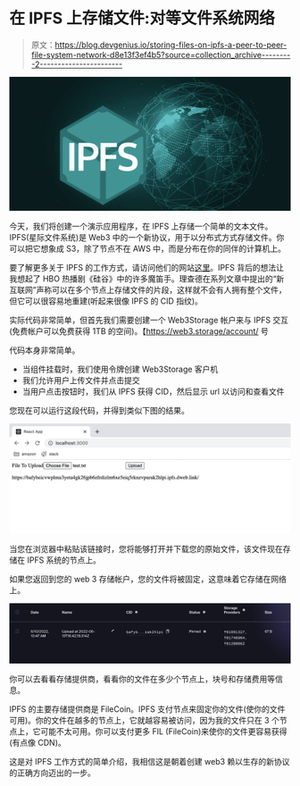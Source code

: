 # 在 IPFS 上存储文件:对等文件系统网络

> 原文：<https://blog.devgenius.io/storing-files-on-ipfs-a-peer-to-peer-file-system-network-d8e13f3ef4b5?source=collection_archive---------2----------------------->

![](img/08d529e398dda0d9d98892ceec27f306.png)

今天，我们将创建一个演示应用程序，在 IPFS 上存储一个简单的文本文件。IPFS(星际文件系统)是 Web3 中的一个新协议，用于以分布式方式存储文件。你可以把它想象成 S3，除了节点不在 AWS 中，而是分布在你的同伴的计算机上。

要了解更多关于 IPFS 的工作方式，请访问他们的网站[这里](https://ipfs.io/#how)。IPFS 背后的想法让我想起了 HBO 热播剧《硅谷》中的许多魔笛手。理查德在系列文章中提出的“新互联网”声称可以在多个节点上存储文件的片段，这样就不会有人拥有整个文件，但它可以很容易地重建(听起来很像 IPFS 的 CID 指纹)。

实际代码非常简单，但首先我们需要创建一个 Web3Storage 帐户来与 IPFS 交互(免费帐户可以免费获得 1TB 的空间)。【https://web3.storage/account/ 号

代码本身非常简单。

*   当组件挂载时，我们使用令牌创建 Web3Storage 客户机
*   我们允许用户上传文件并点击提交
*   当用户点击按钮时，我们从 IPFS 获得 CID，然后显示 url 以访问和查看文件

您现在可以运行这段代码，并得到类似下图的结果。

![](img/fad570634392625e8f9d1fac0a2b91e8.png)

当您在浏览器中粘贴该链接时，您将能够打开并下载您的原始文件，该文件现在存储在 IPFS 系统的节点上。

如果您返回到您的 web 3 存储帐户，您的文件将被固定，这意味着它存储在网络上。

![](img/2f74e479b56d5d45bcbdc16159114884.png)

你可以去看看存储提供商，看看你的文件在多少个节点上，块号和存储费用等信息。

IPFS 的主要存储提供商是 FileCoin。IPFS 支付节点来固定你的文件(使你的文件可用)。你的文件在越多的节点上，它就越容易被访问，因为我的文件只在 3 个节点上，它可能不太可用。你可以支付更多 FIL (FileCoin)来使你的文件更容易获得(有点像 CDN)。

这是对 IPFS 工作方式的简单介绍，我相信这是朝着创建 web3 赖以生存的新协议的正确方向迈出的一步。